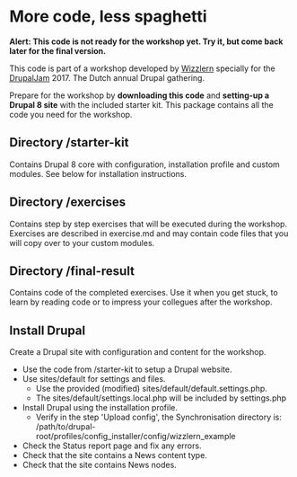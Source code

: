 # More code, less spaghetti

**Alert: This code is not ready for the workshop yet. Try it, but come back later for the final version.**

This code is part of a workshop developed by [Wizzlern](https://wizzlern.nl) specially for the [DrupalJam](https://drupaljam.nl) 2017. The Dutch annual Drupal gathering.

Prepare for the workshop by **downloading this code** and **setting-up a Drupal 8 site** with the included starter kit. This package contains all the code you need for the workshop. 


## Directory /starter-kit

Contains Drupal 8 core with configuration, installation profile and custom modules. See below for installation instructions.

## Directory /exercises

Contains step by step exercises that will be executed during the workshop. Exercises are described in exercise.md and may contain code files that you will copy over to your custom modules.

## Directory /final-result

Contains code of the completed exercises. Use it when you get stuck, to learn by reading code or to impress your collegues after the workshop.

## Install Drupal
Create a Drupal site with configuration and content for the workshop.

- Use the code from /starter-kit to setup a Drupal website.
- Use sites/default for settings and files. 
  - Use the provided (modified) sites/default/default.settings.php.
  - The sites/default/settings.local.php will be included by settings.php
- Install Drupal using the installation profile.
  - Verify in the step 'Upload config', the Synchronisation directory is: /path/to/drupal-root/profiles/config_installer/config/wizzlern_example
- Check the Status report page and fix any errors.
- Check that the site contains a News content type.
- Check that the site contains News nodes.
